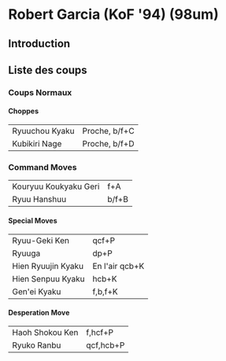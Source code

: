 # Robert Garcia (KoF '94) (98um)

## Introduction

## Liste des coups

### Coups Normaux

#### Choppes

|                |               |
|----------------|---------------|
| Ryuuchou Kyaku | Proche, b/f+C |
| Kubikiri Nage  | Proche, b/f+D |

### Command Moves

|                       |       |
|-----------------------|-------|
| Kouryuu Koukyaku Geri | f+A   |
| Ryuu Hanshuu          | b/f+B |

#### Special Moves

|                    |                |
|--------------------|----------------|
| Ryuu-Geki Ken      | qcf+P          |
| Ryuuga             | dp+P           |
| Hien Ryuujin Kyaku | En l'air qcb+K |
| Hien Senpuu Kyaku  | hcb+K          |
| Gen'ei Kyaku       | f,b,f+K        |

#### Desperation Move

|                 |           |
|-----------------|-----------|
| Haoh Shokou Ken | f,hcf+P   |
| Ryuko Ranbu     | qcf,hcb+P |
